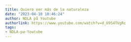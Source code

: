 ```yaml
---
title: Quiero ver más de la naturaleza
date: "2023-04-10 10:46:24"
author: NDLA på Youtube
authorlink: https://www.youtube.com/watch?v=d_U9S4TVgRc
tags:
- NDLA-pa-Youtube
---
```

